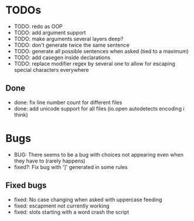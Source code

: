 # TODOs

- TODO: redo as OOP
- TODO: add argument support
- TODO: make arguments several layers deep?
- TODO: don't generate twice the same sentence
- TODO: generate all possible sentences when asked (tied to a maximum)
- TODO: add casegen inside declarations
- TODO: replace modifier regex by several one to allow for escaping special characters everywhere

## Done

- done: fix line number count for different files
- done: add unicode support for all files (io.open autodetects encoding i think)

# Bugs

- BUG: There seems to be a bug with choices not appearing even when they have to (rarely happens)
- fixed?: Fix bug with ']' generated in some rules

## Fixed bugs

- fixed: No case changing when asked with uppercase feeding
- fixed: escapment not currently working
- fixed: slots starting with a word crash the script
